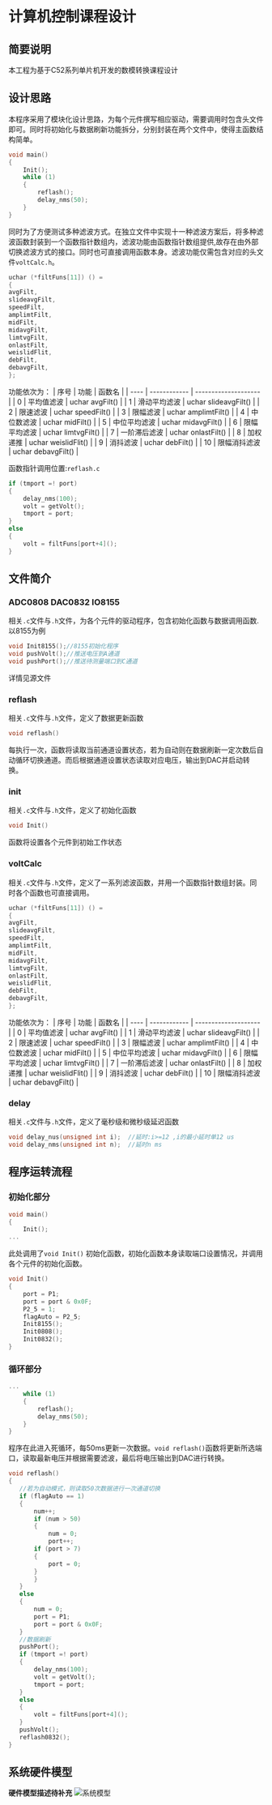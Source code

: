 # 计算机控制课程设计

## 简要说明

本工程为基于C52系列单片机开发的数模转换课程设计

## 设计思路

本程序采用了模块化设计思路，为每个元件撰写相应驱动，需要调用时包含头文件即可。同时将初始化与数据刷新功能拆分，分别封装在两个文件中，使得主函数结构简单。

~~~C
void main()
{
    Init();
    while (1)
    {
        reflash();
        delay_nms(50);
    }
}
~~~

同时为了方便测试多种滤波方式。在独立文件中实现十一种滤波方案后，将多种滤波函数封装到一个函数指针数组内，滤波功能由函数指针数组提供,故存在由外部切换滤波方式的接口。同时也可直接调用函数本身。滤波功能仅需包含对应的头文件`voltCalc.h`。

~~~C
uchar (*filtFuns[11]) () = 
{
avgFilt,
slideavgFilt,
speedFilt,
amplimtFilt,
midFilt,
midavgFilt,
limtvgFilt,
onlastFilt,
weislidFlit,
debFilt,
debavgFilt,
};
~~~

功能依次为：
| 序号 | 功能         | 函数名               |
| ---- | ------------ | -------------------- |
| 0    | 平均值滤波   | uchar avgFilt()      |
| 1    | 滑动平均滤波 | uchar slideavgFilt() |
| 2    | 限速滤波     | uchar speedFilt()    |
| 3    | 限幅滤波     | uchar amplimtFilt()  |
| 4    | 中位数滤波   | uchar midFilt()      |
| 5    | 中位平均滤波 | uchar midavgFilt()   |
| 6    | 限幅平均滤波 | uchar limtvgFilt()   |
| 7    | 一阶滞后滤波 | uchar onlastFilt()   |
| 8    | 加权递推     | uchar weislidFlit()  |
| 9    | 消抖滤波     | uchar debFilt()      |
| 10   | 限幅消抖滤波 | uchar debavgFilt()   |

函数指针调用位置:`reflash.c`

~~~C
if (tmport =! port)
{
    delay_nms(100);
    volt = getVolt();
    tmport = port;
}
else
{
    volt = filtFuns[port+4]();
}
~~~

## 文件简介

### ADC0808 DAC0832 IO8155

相关`.c`文件与`.h`文件，为各个元件的驱动程序，包含初始化函数与数据调用函数.
以8155为例

~~~C
void Init8155();//8155初始化程序
void pushVolt();//推送电压到A通道
void pushPort();//推送待测量端口到C通道
~~~

详情见源文件

### reflash

相关`.c`文件与`.h`文件，定义了数据更新函数

~~~C
void reflash()
~~~

每执行一次，函数将读取当前通道设置状态，若为自动则在数据刷新一定次数后自动循环切换通道。而后根据通道设置状态读取对应电压，输出到DAC并启动转换。

### init

相关`.c`文件与`.h`文件，定义了初始化函数

~~~C
void Init()
~~~

函数将设置各个元件到初始工作状态

### voltCalc

相关`.c`文件与`.h`文件，定义了一系列滤波函数，并用一个函数指针数组封装。同时各个函数也可直接调用。

~~~C
uchar (*filtFuns[11]) () = 
{
avgFilt,
slideavgFilt,
speedFilt,
amplimtFilt,
midFilt,
midavgFilt,
limtvgFilt,
onlastFilt,
weislidFlit,
debFilt,
debavgFilt,
};
~~~

功能依次为：
| 序号 | 功能         | 函数名               |
| ---- | ------------ | -------------------- |
| 0    | 平均值滤波   | uchar avgFilt()      |
| 1    | 滑动平均滤波 | uchar slideavgFilt() |
| 2    | 限速滤波     | uchar speedFilt()    |
| 3    | 限幅滤波     | uchar amplimtFilt()  |
| 4    | 中位数滤波   | uchar midFilt()      |
| 5    | 中位平均滤波 | uchar midavgFilt()   |
| 6    | 限幅平均滤波 | uchar limtvgFilt()   |
| 7    | 一阶滞后滤波 | uchar onlastFilt()   |
| 8    | 加权递推     | uchar weislidFlit()  |
| 9    | 消抖滤波     | uchar debFilt()      |
| 10   | 限幅消抖滤波 | uchar debavgFilt()   |

### delay

相关`.c`文件与`.h`文件，定义了毫秒级和微秒级延迟函数

~~~C
void delay_nus(unsigned int i);  //延时:i>=12 ,i的最小延时单12 us
void delay_nms(unsigned int n);  //延时n ms
~~~

## 程序运转流程

### 初始化部分

~~~C
void main()
{
    Init();
...
~~~

此处调用了`void Init()` 初始化函数，初始化函数本身读取端口设置情况，并调用各个元件的初始化函数。

~~~C
void Init()
{
    port = P1;
    port = port & 0x0F;
    P2_5 = 1;
    flagAuto = P2_5;
    Init8155();
    Init0808();
    Init0832();
}
~~~

### 循环部分

~~~C
...
    while (1)
    {
        reflash();
        delay_nms(50);
    }
}
~~~

 程序在此进入死循环，每50ms更新一次数据。`void reflash()`函数将更新所选端口，读取最新电压并根据需要滤波，最后将电压输出到DAC进行转换。

 ~~~C
 void reflash()
{
    //若为自动模式，则读取50次数据进行一次通道切换
    if (flagAuto == 1)
    {
        num++;
        if (num > 50)
        {
            num = 0;
            port++;
        if (port > 7)
        {
            port = 0;
        }
        }
    }
    else
    {
        num = 0;
        port = P1;
        port = port & 0x0F;
    }
    //数据刷新
    pushPort();
    if (tmport =! port)
    {
        delay_nms(100);
        volt = getVolt();
        tmport = port;
    }
    else
    {
        volt = filtFuns[port+4]();
    }
    pushVolt();
    reflash0832();
}
~~~

## 系统硬件模型

**硬件模型描述待补充**
![系统模型](modle.jpg)

